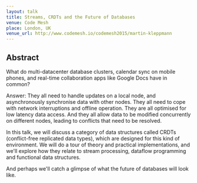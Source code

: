 ```yaml
---
layout: talk
title: Streams, CRDTs and the Future of Databases
venue: Code Mesh
place: London, UK
venue_url: http://www.codemesh.io/codemesh2015/martin-kleppmann
---
```


Abstract
--------

What do multi-datacenter database clusters, calendar sync on mobile phones, and real-time
collaboration apps like Google Docs have in common?

Answer: They all need to handle updates on a local node, and asynchronously synchronise data with
other nodes. They all need to cope with network interruptions and offline operation. They are all
optimised for low latency data access. And they all allow data to be modified concurrently on
different nodes, leading to conflicts that need to be resolved.

In this talk, we will discuss a category of data structures called CRDTs (conflict-free replicated
data types), which are designed for this kind of environment. We will do a tour of theory and
practical implementations, and we'll explore how they relate to stream processing, dataflow
programming and functional data structures.

And perhaps we'll catch a glimpse of what the future of databases will look like.

